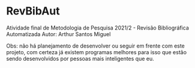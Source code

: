 # RevBibAut
 Atividade final de Metodologia de Pesquisa 2021/2 - Revisão Bibliográfica Automatizada
	Autor: Arthur Santos Miguel


Obs: não há planejamento de desenvolver ou seguir em frente com este projeto, com certeza já existem programas melhores para isso que estão sendo desenvolvidos por pessoas mais inteligentes que eu.
